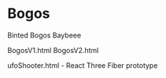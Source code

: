 # Bogos
Binted Bogos Baybeee

BogosV1.html
BogosV2.html

ufoShooter.html - React Three Fiber prototype
